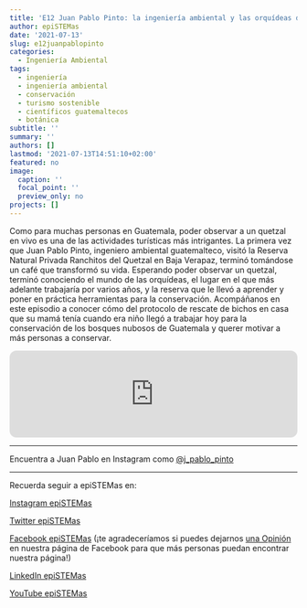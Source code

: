 ```yaml
---
title: 'E12 Juan Pablo Pinto: la ingeniería ambiental y las orquídeas desde el dosel'
author: epiSTEMas
date: '2021-07-13'
slug: e12juanpablopinto
categories:
  - Ingeniería Ambiental
tags:
  - ingeniería
  - ingeniería ambiental
  - conservación
  - turismo sostenible
  - científicos guatemaltecos
  - botánica
subtitle: ''
summary: ''
authors: []
lastmod: '2021-07-13T14:51:10+02:00'
featured: no
image:
  caption: ''
  focal_point: ''
  preview_only: no
projects: []
---
```


Como para muchas personas en Guatemala, poder observar a un quetzal en vivo es una de las actividades turísticas más intrigantes. La primera vez que Juan Pablo Pinto, ingeniero ambiental guatemalteco, visitó la Reserva Natural Privada Ranchitos del Quetzal en Baja Verapaz, terminó tomándose un café que transformó su vida. Esperando poder observar un quetzal, terminó conociendo el mundo de las orquídeas, el lugar en el que más adelante trabajaría por varios años, y la reserva que le llevó a aprender y poner en práctica herramientas para la conservación. Acompáñanos en este episodio a conocer cómo del protocolo de rescate de bichos en casa que su mamá tenía cuando era niño llegó a trabajar hoy para la conservación de los bosques nubosos de Guatemala y querer motivar a más personas a conservar.


<iframe style="border-radius:12px" src="https://open.spotify.com/embed/episode/5DfWGOpnaTXVs8YQLzsJFd?utm_source=generator&theme=0" width="100%" height="152" frameBorder="0" allowfullscreen="" allow="autoplay; clipboard-write; encrypted-media; fullscreen; picture-in-picture" loading="lazy"></iframe>


- - - - -

Encuentra a  Juan Pablo en Instagram como [@j_pablo_pinto](https://www.instagram.com/j_pablo_pinto/)

- - - - -

Recuerda seguir a epiSTEMas en:

[Instagram epiSTEMas](https://www.instagram.com/epistemas/)  

[Twitter epiSTEMas](https://twitter.com/epiSTEMas_Pod)

[Facebook epiSTEMas](https://www.facebook.com/epiSTEMasPod) (¡te agradeceríamos si puedes dejarnos [una Opinión](https://www.facebook.com/epiSTEMasPod/reviews/) en nuestra página de Facebook para que más personas puedan encontrar nuestra página!)

[LinkedIn epiSTEMas](https://www.linkedin.com/company/epistemas-podcast/)

[YouTube epiSTEMas](https://www.youtube.com/@epistemaspodcast)